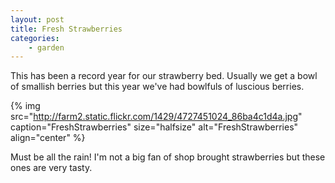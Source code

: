 ```yaml
---
layout: post
title: Fresh Strawberries
categories:
    - garden
---
```


This has been a record year for our strawberry bed. Usually we get a bowl of smallish berries but this year we've had bowlfuls of luscious berries.

{% img src="http://farm2.static.flickr.com/1429/4727451024_86ba4c1d4a.jpg" caption="FreshStrawberries" size="halfsize" alt="FreshStrawberries" align="center" %}

Must be all the rain! I'm not a big fan of shop brought strawberries but these ones are very tasty.